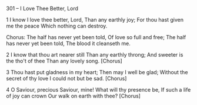 301 – I Love Thee Better, Lord


1
I know I love thee better, Lord,
Than any earthly joy;
For thou hast given me the peace
Which nothing can destroy.

Chorus:
The half has never yet been told,
Of love so full and free;
The half has never yet been told,
The blood it cleanseth me.

2
I know that thou art nearer still
Than any earthly throng;
And sweeter is the tho't of thee
Than any lovely song.  [Chorus]

3
Thou hast put gladness in my heart;
Then may I well be glad;
Without the secret of thy love 
I could not but be sad.  [Chorus]

4
O Saviour, precious Saviour, mine!
What will thy presence be,
If such a life of joy can crown
Our walk on earth with thee?  [Chorus]

